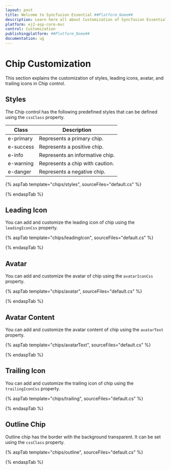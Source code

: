 ```yaml
---
layout: post
title: Welcome to Syncfusion Essential ##Platform_Name##
description: Learn here all about Customization of Syncfusion Essential ##Platform_Name## widgets based on HTML5 and jQuery.
platform: ej2-asp-core-mvc
control: Customization
publishingplatform: ##Platform_Name##
documentation: ug
---
```


# Chip Customization

This section explains the customization of styles, leading icons, avatar, and trailing icons in Chip control.

## Styles

The Chip control has the following predefined styles that can be defined using the `cssClass` property.

| Class | Description |
| -------- | -------- |
| e-primary | Represents a primary chip. |
| e-success | Represents a positive chip. |
| e-info |  Represents an informative chip. |
| e-warning | Represents a chip with caution. |
| e-danger | Represents a negative chip. |

{% aspTab template="chips/styles", sourceFiles="default.cs" %}

{% endaspTab %}

## Leading Icon

You can add and customize the leading icon of chip using the `leadingIconCss` property.

{% aspTab template="chips/leadingIcon", sourceFiles="default.cs" %}

{% endaspTab %}

## Avatar

You can add and customize the avatar of chip using the `avatarIconCss` property.

{% aspTab template="chips/avatar", sourceFiles="default.cs" %}

{% endaspTab %}

## Avatar Content

You can add and customize the avatar content of chip using the `avatarText` property.

{% aspTab template="chips/avatarText", sourceFiles="default.cs" %}

{% endaspTab %}

## Trailing Icon

You can add and customize the trailing icon of chip using the `trailingIconCss` property.

{% aspTab template="chips/trailing", sourceFiles="default.cs" %}

{% endaspTab %}

## Outline Chip

Outline chip has the border with the background transparent. It can be set using the `cssClass` property.

{% aspTab template="chips/outline", sourceFiles="default.cs" %}

{% endaspTab %}
